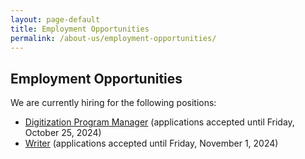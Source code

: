 ```yaml
---
layout: page-default
title: Employment Opportunities
permalink: /about-us/employment-opportunities/
---
```


## Employment Opportunities
We are currently hiring for the following positions:
- [Digitization Program Manager](/about-us/employment-opportunities/digitization-program-manager/) (applications accepted until Friday, October 25, 2024)
- [Writer](/about-us/employment-opportunities/writer/) (applications accepted until Friday, November 1, 2024)
